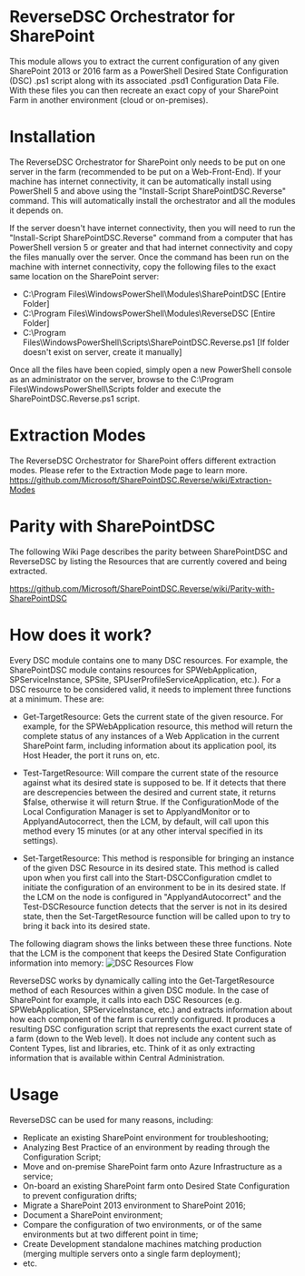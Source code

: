 # ReverseDSC Orchestrator for SharePoint
This module allows you to extract the current configuration of any given SharePoint 2013 or 2016 farm as a PowerShell Desired State Configuration (DSC) .ps1 script along with its associated .psd1 Configuration Data File. With these files you can then recreate an exact copy of your SharePoint Farm in another environment (cloud or on-premises).

# Installation
The ReverseDSC Orchestrator for SharePoint only needs to be put on one server in the farm (recommended to be put on a Web-Front-End). If your machine has internet connectivity, it can be automatically install using PowerShell 5 and above using the "Install-Script SharePointDSC.Reverse" command. This will automatically install the orchestrator and all the modules it depends on.

If the server doesn't have internet connectivity, then you will need to run the "Install-Script SharePointDSC.Reverse" command from a computer that has PowerShell version 5 or greater and that had internet connectivity and copy the files manually over the server. Once the command has been run on the machine with internet connectivity, copy the following files to the exact same location on the SharePoint server:
* C:\Program Files\WindowsPowerShell\Modules\SharePointDSC  [Entire Folder]
* C:\Program Files\WindowsPowerShell\Modules\ReverseDSC     [Entire Folder]
* C:\Program Files\WindowsPowerShell\Scripts\SharePointDSC.Reverse.ps1  [If folder doesn't exist on server, create it manually]

Once all the files have been copied, simply open a new PowerShell console as an administrator on the server, browse to the C:\Program Files\WindowsPowerShell\Scripts folder and execute the SharePointDSC.Reverse.ps1 script.

# Extraction Modes
The ReverseDSC Orchestrator for SharePoint offers different extraction modes. Please refer to the Extraction Mode page to learn more. https://github.com/Microsoft/SharePointDSC.Reverse/wiki/Extraction-Modes


# Parity with SharePointDSC
The following Wiki Page describes the parity between SharePointDSC and ReverseDSC by listing the Resources that are currently covered and being extracted.

https://github.com/Microsoft/SharePointDSC.Reverse/wiki/Parity-with-SharePointDSC

# How does it work?
Every DSC module contains one to many DSC resources. For example, the SharePointDSC module contains resources for SPWebApplication, SPServiceInstance, SPSite, SPUserProfileServiceApplication, etc.). For a DSC resource to be considered valid, it needs to implement three functions at a minimum. These are: 

* Get-TargetResource: Gets the current state of the given resource. For example, for the SPWebApplication resource, this method will return the complete status of any instances of a Web Application in the current SharePoint farm, including information about its application pool, its Host Header, the port it runs on, etc.

* Test-TargetResource: Will compare the current state of the resource against what its desired state is supposed to be. If it detects that there are descrepencies between the desired and current state, it returns $false, otherwise it will return $true. If the ConfigurationMode of the Local Configuration Manager is set to ApplyandMonitor or to ApplyandAutocorrect, then the LCM, by default, will call upon this method every 15 minutes (or at any other interval specified in its settings).

* Set-TargetResource: This method is responsible for bringing an instance of the given DSC Resource in its desired state. This method is called upon when you first call into the Start-DSCConfiguration cmdlet to initiate the configuration of an environment to be in its desired state. If the LCM on the node is configured in "ApplyandAutocorrect" and the Test-DSCResource function detects that the server is not in its desired state, then the Set-TargetResource function will be called upon to try to bring it back into its desired state.

The following diagram shows the links between these three functions. Note that the LCM is the component that keeps the Desired State Configuration information into memory:
![DSC Resources Flow](https://i1.wp.com/nikcharlebois.com/wp-content/uploads/2016/12/LCMProcess.png)

ReverseDSC works by dynamically calling into the Get-TargetResource method of each Resources within a given DSC module. In the case of SharePoint for example, it calls into each DSC Resources (e.g. SPWebApplication, SPServiceInstance, etc.) and extracts information about how each component of the farm is currently configured. It produces a resulting DSC configuration script that represents the exact current state of a farm (down to the Web level). It does not include any content such as Content Types, list and libraries, etc. Think of it as only extracting information that is available within Central Administration.

# Usage
ReverseDSC can be used for many reasons, including:
* Replicate an existing SharePoint environment for troubleshooting;
* Analyzing Best Practice of an environment by reading through the Configuration Script;
* Move and on-premise SharePoint farm onto Azure Infrastructure as a service;
* On-board an existing SharePoint farm onto Desired State Configuration to prevent configuration drifts;
* Migrate a SharePoint 2013 environment to SharePoint 2016;
* Document a SharePoint environment;
* Compare the configuration of two environments, or of the same environments but at two different point in time;
* Create Development standalone machines matching production (merging multiple servers onto a single farm deployment);
* etc.